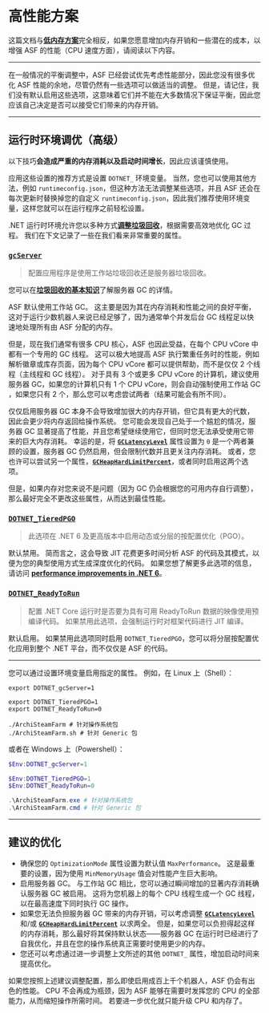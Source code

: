 # 高性能方案

这篇文档与&#8203;**[低内存方案](https://github.com/JustArchiNET/ArchiSteamFarm/wiki/Low-memory-setup-zh-CN)**&#8203;完全相反，如果您愿意增加内存开销和一些潜在的成本，以增强 ASF 的性能（CPU 速度方面），请阅读以下内容。

---

在一般情况的平衡调整中，ASF 已经尝试优先考虑性能部分，因此您没有很多优化 ASF 性能的余地，尽管仍然有一些选项可以做适当的调整。 但是，请记住，我们没有默认启用这些选项，这意味着它们并不能在大多数情况下保证平衡，因此您应该自己决定是否可以接受它们带来的内存开销。

---

## 运行时环境调优（高级）

以下技巧**会造成严重的内存消耗以及启动时间增长**，因此应该谨慎使用。

应用这些设置的推荐方式是设置 `DOTNET_` 环境变量。 当然，您也可以使用其他方法，例如 `runtimeconfig.json`，但这种方法无法调整某些选项，并且 ASF 还会在每次更新时替换掉您的自定义 `runtimeconfig.json`，因此我们推荐使用环境变量，这样您就可以在运行程序之前轻松设置。

.NET 运行时环境允许您以多种方式&#8203;**[调整垃圾回收](https://docs.microsoft.com/zh-cn/dotnet/core/run-time-config/garbage-collector)**，根据需要高效地优化 GC 过程。 我们在下文记录了一些在我们看来非常重要的属性。

### [`gcServer`](https://docs.microsoft.com/zh-cn/dotnet/core/run-time-config/garbage-collector#flavors-of-garbage-collection)

> 配置应用程序是使用工作站垃圾回收还是服务器垃圾回收。

您可以在&#8203;**[垃圾回收的基本知识](https://docs.microsoft.com/zh-cn/dotnet/standard/garbage-collection/fundamentals)**&#8203;了解服务器 GC 的详情。

ASF 默认使用工作站 GC。 这主要是因为其在内存消耗和性能之间的良好平衡，这对于运行少数机器人来说已经足够了，因为通常单个并发后台 GC 线程足以快速地处理所有由 ASF 分配的内存。

但是，现在我们通常有很多 CPU 核心，ASF 也因此受益，在每个 CPU vCore 中都有一个专用的 GC 线程。 这可以极大地提高 ASF 执行繁重任务时的性能，例如解析徽章或库存页面，因为每个 CPU vCore 都可以提供帮助，而不是仅仅 2 个线程（主线程和 GC 线程）。 对于具有 3 个或更多 CPU vCore 的计算机，建议使用服务器 GC，如果您的计算机只有 1 个 CPU vCore，则会自动强制使用工作站 GC ，如果您只有 2 个，那么您可以考虑尝试两者（结果可能会有所不同）。

仅仅启用服务器 GC 本身不会导致增加很大的内存开销，但它具有更大的代数，因此会更少将内存返回给操作系统。 您可能会发现自己处于一个尴尬的情况，服务器 GC 显著提高了性能，并且您希望继续使用它，但同时您无法承受使用它带来的巨大内存消耗。 幸运的是，将 **[`GCLatencyLevel`](https://github.com/JustArchiNET/ArchiSteamFarm/wiki/Low-memory-setup-zh-CN#gclatencylevel)** 属性设置为 `0` 是一个两者兼顾的设置，服务器 GC 仍然启用，但会限制代数并且更关注内存消耗。 或者，您也许可以尝试另一个属性，**[`GCHeapHardLimitPercent`](https://github.com/JustArchiNET/ArchiSteamFarm/wiki/Low-memory-setup-zh-CN#gcheaphardlimitpercent)**，或者同时启用这两个选项。

但是，如果内存对您来说不是问题（因为 GC 仍会根据您的可用内存自行调整），那么最好完全不更改这些属性，从而达到最佳性能。

### **[`DOTNET_TieredPGO`](https://docs.microsoft.com/zh-cn/dotnet/core/run-time-config/compilation#profile-guided-optimization)**

> 此选项在 .NET 6 及更高版本中启用动态或分层的按配置优化（PGO）。

默认禁用。 简而言之，这会导致 JIT 花费更多时间分析 ASF 的代码及其模式，以便为您的典型使用方式生成深度优化的代码。 如果您想了解更多此选项的信息，请访问 **[performance improvements in .NET 6](https://devblogs.microsoft.com/dotnet/performance-improvements-in-net-6)**。

### **[`DOTNET_ReadyToRun`](https://docs.microsoft.com/zh-cn/dotnet/core/run-time-config/compilation#readytorun)**

> 配置 .NET Core 运行时是否要为具有可用 ReadyToRun 数据的映像使用预编译代码。 如果禁用此选项，会强制运行时对框架代码进行 JIT 编译。

默认启用。 如果禁用此选项同时启用 `DOTNET_TieredPGO`，您可以将分层按配置优化应用到整个 .NET 平台，而不仅仅是 ASF 的代码。

---

您可以通过设置环境变量启用指定的属性。 例如，在 Linux 上（Shell）：

```shell
export DOTNET_gcServer=1

export DOTNET_TieredPGO=1
export DOTNET_ReadyToRun=0

./ArchiSteamFarm # 针对操作系统包
./ArchiSteamFarm.sh # 针对 Generic 包
```

或者在 Windows 上（Powershell）：

```powershell
$Env:DOTNET_gcServer=1

$Env:DOTNET_TieredPGO=1
$Env:DOTNET_ReadyToRun=0

.\ArchiSteamFarm.exe # 针对操作系统包
.\ArchiSteamFarm.cmd # 针对 Generic 包
```

---

## 建议的优化

- 确保您的 `OptimizationMode` 属性设置为默认值 `MaxPerformance`。 这是最重要的设置，因为使用 `MinMemoryUsage` 值会对性能产生巨大影响。
- 启用服务器 GC。 与工作站 GC 相比，您可以通过瞬间增加的显著内存消耗确认服务器 GC 被启用。 这将为您机器上的每个 CPU 线程生成一个 GC 线程，以在最高速度下同时执行 GC 操作。
- 如果您无法负担服务器 GC 带来的内存开销，可以考虑调整 **[`GCLatencyLevel`](https://github.com/JustArchiNET/ArchiSteamFarm/wiki/Low-memory-setup-zh-CN#gclatencylevel)** 和/或 **[`GCHeapHardLimitPercent`](https://github.com/JustArchiNET/ArchiSteamFarm/wiki/Low-memory-setup-zh-CN#gcheaphardlimitpercent)** 以求两全。 但是，如果您可以负担得起这样的内存消耗，那么最好将其保持默认状态——服务器 GC 在运行时已经进行了自我优化，并且在您的操作系统真正需要时使用更少的内存。
- 您还可以考虑通过进一步调整上文所述的其他 `DOTNET_` 属性，增加启动时间来提高优化。

如果您按照上述建议调整配置，那么即使启用成百上千个机器人，ASF 仍会有出色的性能。 CPU 不会再成为瓶颈，因为 ASF 能够在需要时发挥您的 CPU 的全部能力，从而缩短操作所需时间。 若要进一步优化就只能升级 CPU 和内存了。